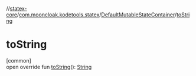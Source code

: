 //[statex-core](../../../index.md)/[com.mooncloak.kodetools.statex](../index.md)/[DefaultMutableStateContainer](index.md)/[toString](to-string.md)

# toString

[common]\
open override fun [toString](to-string.md)(): [String](https://kotlinlang.org/api/latest/jvm/stdlib/kotlin/-string/index.html)
